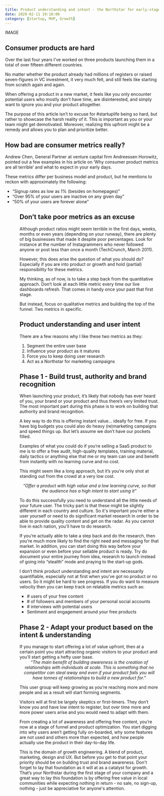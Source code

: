 ```yaml
---
title: Product understanding and intent - the Northstar for early-stage startup
date: 2020-02-11 19:10:00
category: [startup, MVP, Growth]
---
```


IMAGE



<h2>Consumer products are hard</h2>
Over the last four years I’ve worked on three products launching them in a total of over fifteen different countries.

No matter whether the product already had millions of registers or raised seven-figures in VC investment, it very much felt, and still feels like starting from scratch again and again.

When offering a product in a new market, it feels like you only encounter potential users who mostly don’t have time, are disinterested, and simply want to ignore you and your product altogether.

The purpose of this article isn’t to excuse for #startuplife being so hard, but rather to showcase the harsh reality of it. This is important as you or your team might get demotivated. Moreover, realizing this upfront might be a remedy and allows you to plan and prioritize better.

<h2>How bad are consumer metrics really?</h2>
Andrew Chen, General Partner at venture capital firm Andreessen Horowitz, pointed out a few examples in his article on ‘Why consumer product metrics are all terrible’ and what to expect in your early days.

These metrics differ per business model and product, but he mentions to reckon with approximately the following:

<ul>
<li>“Signup rates as low as 1% (besides on homepages)”</li>
<li>“Over 95% of your users are inactive on any given day”</li>
<li>“50% of your users are forever alone”</li>
<ul>

<h2>Don’t take poor metrics as an excuse</h2>
Although product ratios might seem terrible in the first days, weeks, months or even years (depending on your runway), there are plenty of big businesses that made it despite poor percentages. Look for instance at the number of Instagrammers who never followed anyone or post less than once a month (TechCrunch, March 2011).

However, this does arise the question of what you should do? Especially if you are into product or growth and hold (partial) responsibility for these metrics.

My thinking, as of now, is to take a step back from the quantitative approach. Don’t look at each little metric every time our live dashboards refresh. That comes in handy once your past that first stage.

But instead, focus on qualitative metrics and building the top of the funnel. Two metrics in specific.

<h2>Product understanding and user intent</h2>
There are a few reasons why I like these two metrics as they:

<ol>
<li>Segment the entire user base</li>
<li>Influence your product as it matures</li>
<li>Force you to keep doing user research</li>
<li>Act as a Northstar for marketing campaigns</li>
</ol>

<h2>Phase 1 - Build trust, authority and brand recognition</h2>
When launching your product, it’s likely that nobody has ever heard of you, your brand or your product and thus there’s very limited trust. The most important part during this phase is to work on building that authority and brand recognition.

A key way to do this is offering instant value... ideally for free. If you have big budgets you could also do heavy (re)marketing campaigns and speed things up. But let’s assume we don’t have our pockets filled.

Examples of what you could do if you’re selling a SaaS product to me is to offer a free audit, high-quality templates, training material, daily tactics or anything else that me or my team can use and benefit from instantly with no learning curve and no cost.

This might seem like a long approach, but it’s you’re only shot at standing out from the crowd at a very low cost.

<center><i>“Offer a product with high value and a low learning curve, so that the audience has a high intent to start using it”</i></center>

To do this successfully you need to understand all the little needs of your future user. The tricky part is that these might be slightly different in each country and culture. So it's important you’re either a user yourself or need to do significant market research in order to be able to provide quality content and get on the radar. As you cannot live in each nation, you'll have to do research.

If you’re actually able to take a step back and do the research, then you’re much more likely to find the right need and messaging for that market. In addition, you can start doing this way before your expansion or even before your sellable product is ready. Try do document your entire journey from idea, research to launch instead of going into “stealth” mode and praying to the start-up gods.

I don’t think product understanding and intent are necessarily quantifiable, especially not at first when you’ve got no product or no users. So it might be hard to see progress. If you do want to measure velocity then you can keep track on relatable metrics such as:
<ul>
<li># users of your free content</li>
<li># of followers and members of your personal social accounts</li>
<li># interviews with potential users</li>
<li>Sentiment and engagement around your free products</li>
</ul>

<h2>Phase 2 - Adapt your product based on the intent & understanding</h2>
If you manage to start offering a lot of value upfront, then at a certain point you start attracting organic visitors to your product and you’ll start getting a hefty user base.

<center><i>“The main benefit of building awareness is the creation of relationships with individuals at scale. This is something that no competitor can steal away and even if your product fails you will have tonnes of relationships to build a new product for.”</i></center>

This user group will keep growing as you’re reaching more and more people and as a result will start forming segments.

Visitors will at first be largely skeptics or first-timers. They don’t know you and have low intent to register, but over time more and more power users arise and you would need to adapt with them.

From creating a lot of awareness and offering free content, you’re now at a stage of funnel and product optimization. You start digging into why users aren’t getting fully on-boarded, why some features are not used and others more than expected, and how people actually use the product in their day-to-day life.

This is the domain of growth engineering. A blend of product, marketing, design and UX. But before you get to that point your priority should be on building trust and brand awareness. Don't forget to lay that foundation as it will at as a catalyst for growth. That’s your Northstar during the first stage of your company and a great way to lay this foundation is by offering free value in local communities while expecting nothing in return - no sale, no sign-up, nothing - just be appreciative for anyone's attention.
